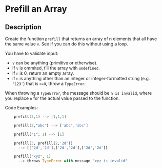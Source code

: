 # Prefill an Array

## Description

Create the function `prefill` that returns an array of n elements that all have the same value `v`. See if you can do this without using a loop.

You have to validate input:

* `v` can be anything (primitive or otherwise).
* if `v` is ommited, fill the array with `undefined`.
* if `n` is 0, return an empty array.
* if `n` is anything other than an integer or integer-formatted string (e.g. `'123'`) that is `>=0`, throw a `TypeError`.

When throwing a `TypeError`, the message should be `n is invalid`, where you replace `n` for the actual value passed to the function.

Code Examples:

```python
    prefill(3,1) --> [1,1,1]

    prefill(2,"abc") --> ['abc','abc']

    prefill("1", 1) --> [1]

    prefill(3, prefill(2,'2d'))
      --> [['2d','2d'],['2d','2d'],['2d','2d']]

    prefill("xyz", 1)
      --> throws TypeError with message "xyz is invalid"
```
